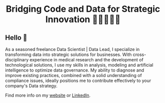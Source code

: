 <h1 align="center">Bridging Code and Data for Strategic Innovation 👨🏻‍💻🌉🔬</h1>

<h2>Hello 🫡</h2>

<p>As a seasoned freelance Data Scientist | Data Lead, I specialize in transforming data into strategic solutions for businesses. With cross-disciplinary experience in medical research and the development of technological solutions, I use my skills in analysis, modeling and artificial intelligence to optimize data governance. My ability to diagnose and improve existing practices, combined with a solid understanding of compliance issues, ideally positions me to contribute effectively to your company's Data strategy.</p>

<p>Find more info on my <a href="https://www.sotisanalytics.com">website</a> or <a href="https://www.linkedin.com/in/ludovic-gardy/">LinkedIn</a>.</p>
